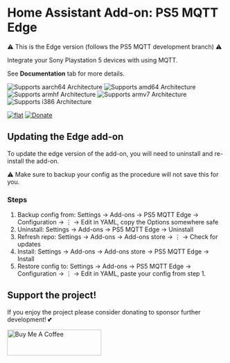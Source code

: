 # Home Assistant Add-on: PS5 MQTT Edge
⚠️ This is the Edge version (follows the PS5 MQTT development branch) ⚠️

Integrate your Sony Playstation 5 devices with using MQTT.

See **Documentation** tab for more details.

![Supports aarch64 Architecture][aarch64-shield]
![Supports amd64 Architecture][amd64-shield]
![Supports armhf Architecture][armhf-shield]
![Supports armv7 Architecture][armv7-shield]
![Supports i386 Architecture][i386-shield]

[![flat](https://dcbadge.vercel.app/api/server/BnmvYHvz5N?style=flat)][discord]
[![Donate](https://img.shields.io/badge/Donate-PayPal-green.svg)][paypal]

## Updating the Edge add-on
To update the edge version of the add-on, you will need to uninstall and re-install the add-on.

⚠️ Make sure to backup your config as the procedure will not save this for you.

### Steps
1. Backup config from: Settings → Add-ons → PS5 MQTT Edge → Configuration → ⋮ → Edit in YAML, copy the Options somewhere safe
2. Uninstall: Settings → Add-ons → PS5 MQTT Edge → Uninstall
3. Refresh repo: Settings → Add-ons → Add-ons store → ⋮ → Check for updates
4. Install: Settings → Add-ons → Add-ons store → PS5 MQTT Edge → Install
5. Restore config to: Settings → Add-ons → PS5 MQTT Edge → Configuration → ⋮ → Edit in YAML, paste your config from step 1.

## Support the project!
If you enjoy the project please consider donating to sponsor further development! 💕

<a href="https://www.buymeacoffee.com/funkeyflo" target="_blank"><img src="https://cdn.buymeacoffee.com/buttons/v2/default-yellow.png" alt="Buy Me A Coffee" style="height: 60px !important;width: 217px !important;" ></a>

[aarch64-shield]: https://img.shields.io/badge/aarch64-yes-green.svg
[amd64-shield]: https://img.shields.io/badge/amd64-yes-green.svg
[armhf-shield]: https://img.shields.io/badge/armhf-yes-green.svg
[armv7-shield]: https://img.shields.io/badge/armv7-yes-green.svg
[i386-shield]: https://img.shields.io/badge/i386-yes-green.svg

[paypal]: https://www.paypal.com/donate/?hosted_button_id=VLDJUM2CMHMNG
[discord]: https://discord.gg/BnmvYHvz5N